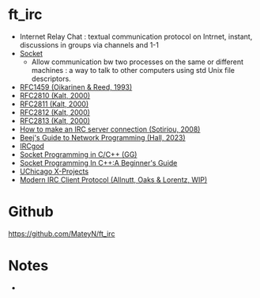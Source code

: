 # ft_irc

- Internet Relay Chat : textual communication protocol on Intrnet, instant, discussions in groups via channels and 1-1
- [Socket](https://www.tutorialspoint.com/unix_sockets/what_is_socket.htm)
	- Allow communication bw two processes on the same or different machines : a way to talk to other computers using std Unix file descriptors.
- [RFC1459 (Oikarinen & Reed, 1993)](https://datatracker.ietf.org/doc/html/rfc1459)
- [RFC2810 (Kalt, 2000)](https://datatracker.ietf.org/doc/html/rfc2810)
- [RFC2811 (Kalt, 2000)](https://datatracker.ietf.org/doc/html/rfc2811)
- [RFC2812 (Kalt, 2000)](https://datatracker.ietf.org/doc/html/rfc2812)
- [RFC2813 (Kalt, 2000)](https://datatracker.ietf.org/doc/html/rfc2813)
- [How to make an IRC server connection (Sotiriou, 2008)](https://oramind.com/tutorial-how-to-make-an-irc-server-connection/)
- [Beej's Guide to Network Programming (Hall, 2023)](https://beej.us/guide/bgnet/html/)
- [IRCgod](https://ircgod.com/posts/)
- [Socket Programming in C/C++ (GG)](https://www.geeksforgeeks.org/socket-programming-cc/)
- [Socket Programming In C++:A Beginner's Guide](https://marketsplash.com/tutorials/cpp/cplusplus-scoket/)
- [UChicago X-Projects](http://chi.cs.uchicago.edu/chirc/irc_examples.html)
- [Modern IRC Client Protocol (Allnutt, Oaks & Lorentz, WIP)](https://modern.ircdocs.horse/)

<!--
#include <arpa/inet.h>	// htons(), htonl(), htohl(), inet_addr(), inet_ntoa()
#include <fcntl.h>		// fcntl()
#include <netdb.h> 		// getprotobyname(), gethostbyname(), getaddrinfo(), freeaddrinfo()
#include <poll.h>		// poll()
#include <signal.h>		// signal(), sigaction()
#include <sys/socket.h>	// socket(), setsockopt(), getsockname(), getaddrinfo(), freeaddrinfo(), bind(), connect(), listen(), accept(), send(), recv()
#include <sys/stat.h>	// fstat()
#include <sys/types.h>	// getaddrinfo(), freeaddrinfo(), connect()
#include <unistd.h>		// close(), lseek()
-->

# Github

https://github.com/MateyN/ft_irc

# Notes

- 
